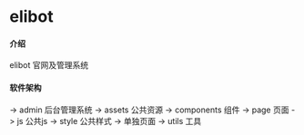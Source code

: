# elibot

#### 介绍
elibot 官网及管理系统

#### 软件架构
-> admin 后台管理系统
-> assets 公共资源
-> components 组件
-> page 页面
 -> js 公共js
 -> style 公共样式
 -> 单独页面
-> utils 工具



